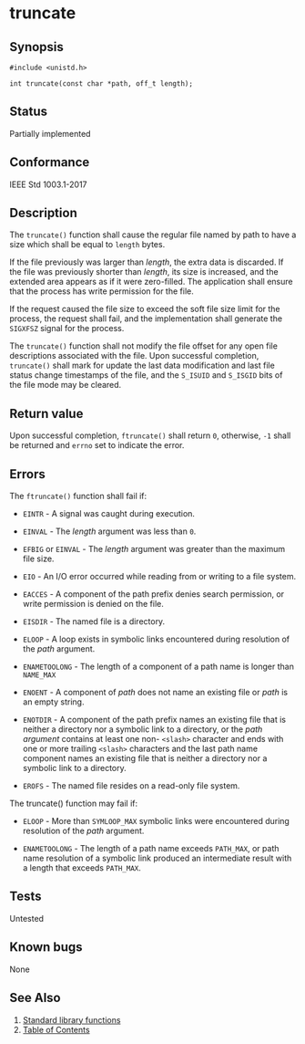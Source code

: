 # truncate

## Synopsis

`#include <unistd.h>`

`int truncate(const char *path, off_t length);`

## Status

Partially implemented

## Conformance

IEEE Std 1003.1-2017

## Description

The `truncate()` function shall cause the regular file named by path to have a size which shall be equal to `length`
bytes.

If the file previously was larger than _length_, the extra data is discarded. If the file was previously shorter than
_length_, its size is increased, and the extended area appears as if it were zero-filled. The application shall ensure
that the process has write permission for the file.

If the request caused the file size to exceed the soft file size limit for the process, the request shall fail, and
the implementation shall generate the `SIGXFSZ` signal for the process.

The `truncate()` function shall not modify the file offset for any open file descriptions associated with the file. Upon
successful completion, `truncate()` shall mark for update the last data modification and last file status change
timestamps of the file, and the `S_ISUID` and `S_ISGID` bits of the file mode may be cleared.

## Return value

Upon successful completion, `ftruncate()` shall return `0`, otherwise, `-1` shall be returned and `errno` set to
indicate the error.

## Errors

The `ftruncate()` function shall fail if:

* `EINTR` - A signal was caught during execution.

* `EINVAL` - The _length_ argument was less than `0`.

* `EFBIG` or `EINVAL` - The _length_ argument was greater than the maximum file size.

* `EIO` - An I/O error occurred while reading from or writing to a file system.

* `EACCES` - A component of the path prefix denies search permission, or write permission is denied on the file.

* `EISDIR` - The named file is a directory.

* `ELOOP` - A loop exists in symbolic links encountered during resolution of the _path_ argument.

* `ENAMETOOLONG` - The length of a component of a path name is longer than `NAME_MAX`

* `ENOENT` - A component of _path_ does not name an existing file or _path_ is an empty string.

* `ENOTDIR` - A component of the path prefix names an existing file that is neither a directory nor a symbolic link to
 a directory, or the _path argument_ contains at least one non- `<slash>` character and ends with one or more trailing
 `<slash>` characters and the last path name component names an existing file that is neither a directory nor a symbolic
 link to a directory.

* `EROFS` - The named file resides on a read-only file system.

The truncate() function may fail if:

* `ELOOP` - More than `SYMLOOP_MAX` symbolic links were encountered during resolution of the _path_ argument.

* `ENAMETOOLONG` - The length of a path name exceeds `PATH_MAX`, or path name resolution of a symbolic link produced an
 intermediate result with a length that exceeds `PATH_MAX`.

## Tests

Untested

## Known bugs

None

## See Also

1. [Standard library functions](../README.md)
2. [Table of Contents](../../../README.md)
